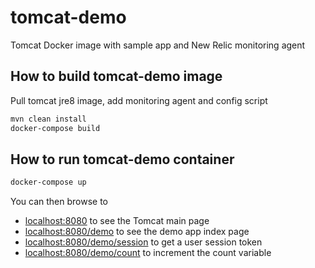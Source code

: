 # tomcat-demo
Tomcat Docker image with sample app and New Relic monitoring agent

## How to build tomcat-demo image
Pull tomcat jre8 image, add monitoring agent and config script
```sh
mvn clean install
docker-compose build
```

## How to run tomcat-demo container
```sh
docker-compose up
```

You can then browse to

* [localhost:8080](http://localhost:8080) to see the Tomcat main page
* [localhost:8080/demo](http://localhost:8080/demo) to see the demo app index page
* [localhost:8080/demo/session](http://localhost:8080/demo/session) to get a user session token
* [localhost:8080/demo/count](http://localhost:8080/demo/count) to increment the count variable

